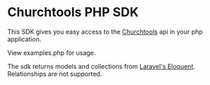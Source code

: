 # Churchtools PHP SDK

This SDK gives you easy access to the [Churchtools][1] api in your php application.

View examples.php for usage.

The sdk returns models and collections from [Laravel's Eloquent][2]. Relationships are not supported.

[1]: https://church.tools
[2]: https://laravel.com/docs/5.4/eloquent
